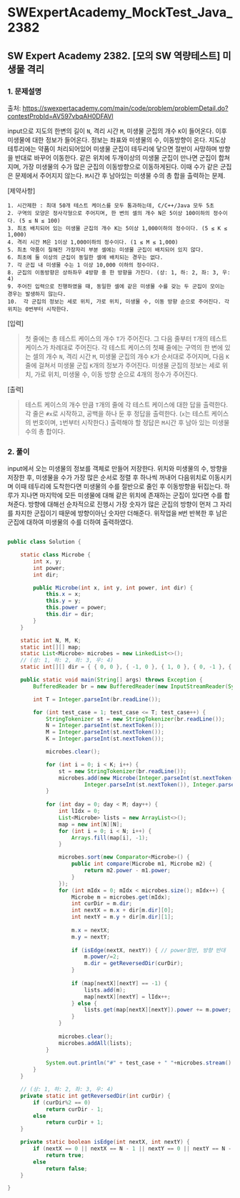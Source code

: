 # SWExpertAcademy_MockTest_Java_2382

## SW Expert Academy 2382. [모의 SW 역량테스트] 미생물 격리

### 1. 문제설명

출처: https://swexpertacademy.com/main/code/problem/problemDetail.do?contestProbId=AV597vbqAH0DFAVl

input으로 지도의 한변의 길이 `N`, 격리 시간 `M`, 미생물 군집의 개수 `K`이 들어온다. 이후 미생물에 대한 정보가 들어온다. 정보는 좌표와 미생물의 수, 이동방향이 온다. 지도상 테투리에는 약품이 처리되어있어 미생물 군집이 테두리에 닿으면 절반이 사망하며 방향을 반대로 바꾸어 이동한다. 같은 위치에 두개이상의 미생물 군집이 만나면 군집이 합쳐지며, 가장 미생물의 수가 많은 군집의 이동방향으로 이동하게된다. 이때 수가 같은 군집은 문제에서 주어지지 않는다. `M`시간 후 남아있는 미생물 수의 총 합을 출력하는 문제.


[제약사항]

    1. 시간제한 : 최대 50개 테스트 케이스를 모두 통과하는데, C/C++/Java 모두 5초
    2. 구역의 모양은 정사각형으로 주어지며, 한 변의 셀의 개수 N은 5이상 100이하의 정수이다. (5 ≤ N ≤ 100)
    3. 최초 배치되어 있는 미생물 군집의 개수 K는 5이상 1,000이하의 정수이다. (5 ≤ K ≤ 1,000)
    4. 격리 시간 M은 1이상 1,000이하의 정수이다. (1 ≤ M ≤ 1,000)
    5. 최초 약품이 칠해진 가장자리 부분 셀에는 미생물 군집이 배치되어 있지 않다.
    6. 최초에 둘 이상의 군집이 동일한 셀에 배치되는 경우는 없다.
    7. 각 군집 내 미생물 수는 1 이상 10,000 이하의 정수이다.
    8. 군집의 이동방향은 상하좌우 4방향 중 한 방향을 가진다. (상: 1, 하: 2, 좌: 3, 우: 4)
    9. 주어진 입력으로 진행하였을 때, 동일한 셀에 같은 미생물 수를 갖는 두 군집이 모이는 경우는 발생하지 않는다.
    10.  각 군집의 정보는 세로 위치, 가로 위치, 미생물 수, 이동 방향 순으로 주어진다. 각 위치는 0번부터 시작한다.


[입력]

> 첫 줄에는 총 테스트 케이스의 개수 `T`가 주어진다.
> 그 다음 줄부터 `T`개의 테스트 케이스가 차례대로 주어진다.
> 각 테스트 케이스의 첫째 줄에는 구역의 한 변에 있는 셀의 개수 `N`, 격리 시간 `M`, 미생물 군집의 개수 `K`가 순서대로 주어지며, 다음 `K`줄에 걸쳐서 미생물 군집 `K`개의 정보가 주어진다.
> 미생물 군집의 정보는 세로 위치, 가로 위치, 미생물 수, 이동 방향 순으로 4개의 정수가 주어진다.


[출력]

> 테스트 케이스의 개수 만큼 `T`개의 줄에 각 테스트 케이스에 대한 답을 출력한다.
> 각 줄은 `#x`로 시작하고, 공백을 하나 둔 후 정답을 출력한다. (`x`는 테스트 케이스의 번호이며, `1`번부터 시작한다.)
> 출력해야 할 정답은 `M`시간 후 남아 있는 미생물 수의 총 합이다.

### 2. 풀이

input에서 오는 미생물의 정보를 객체로 만들어 저장한다. 위치와 미생물의 수, 방향을 저장한 후,  미생물을 수가 가장 많은 순서로 정렬 후 하나씩 꺼내어 다음위치로 이동시키며 이때 테두리에 도착한다면 미생물의 수를 절반으로 줄인 후 이동방향을 뒤집는다. 하루가 지나면 마지막에 모든 미생물에 대해 같은 위치에 존재하는 군집이 있다면 수를 합쳐준다. 방향에 대해선 순차적으로 진행시 가장 숫자가 많은 군집의 방향이 먼저 그 자리를 차지한 군집이기 때문에 방향이아닌 숫자만 더해준다. 위작업을 `M`번 반복한 후 남은 군집에 대하여 미생물의 수를 더하여 출력하였다.

```java

public class Solution {

	static class Microbe {
		int x, y;
		int power;
		int dir;

		public Microbe(int x, int y, int power, int dir) {
			this.x = x;
			this.y = y;
			this.power = power;
			this.dir = dir;
		}
	}

	static int N, M, K;
	static int[][] map;
	static List<Microbe> microbes = new LinkedList<>();
	// (상: 1, 하: 2, 좌: 3, 우: 4)
	static int[][] dir = { { 0, 0 }, { -1, 0 }, { 1, 0 }, { 0, -1 }, { 0, 1 } };

	public static void main(String[] args) throws Exception {
		BufferedReader br = new BufferedReader(new InputStreamReader(System.in));

		int T = Integer.parseInt(br.readLine());

		for (int test_case = 1; test_case <= T; test_case++) {
			StringTokenizer st = new StringTokenizer(br.readLine());
			N = Integer.parseInt(st.nextToken());
			M = Integer.parseInt(st.nextToken());
			K = Integer.parseInt(st.nextToken());

			microbes.clear();

			for (int i = 0; i < K; i++) {
				st = new StringTokenizer(br.readLine());
				microbes.add(new Microbe(Integer.parseInt(st.nextToken()), Integer.parseInt(st.nextToken()),
						Integer.parseInt(st.nextToken()), Integer.parseInt(st.nextToken())));
			}
			
			for (int day = 0; day < M; day++) {
				int lIdx = 0;
				List<Microbe> lists = new ArrayList<>();
				map = new int[N][N];
				for (int i = 0; i < N; i++) {
					Arrays.fill(map[i], -1);
				}

				microbes.sort(new Comparator<Microbe>() {
					public int compare(Microbe m1, Microbe m2) {
						return m2.power - m1.power;
					}
				});
				for (int mIdx = 0; mIdx < microbes.size(); mIdx++) {
					Microbe m = microbes.get(mIdx);
					int curDir = m.dir;
					int nextX = m.x + dir[m.dir][0];
					int nextY = m.y + dir[m.dir][1];
					
					m.x = nextX;
					m.y = nextY;
					
					if (isEdge(nextX, nextY)) { // power절반, 방향 반대
						m.power/=2;
						m.dir = getReversedDir(curDir);
					}
					
					if (map[nextX][nextY] == -1) {
						lists.add(m);
						map[nextX][nextY] = lIdx++;
					} else {
						lists.get(map[nextX][nextY]).power += m.power;
					}
				}
				
				microbes.clear();
				microbes.addAll(lists);
			}
			
			System.out.println("#" + test_case + " "+microbes.stream().mapToInt(m -> m.power).sum());
		}
	}

	// (상: 1, 하: 2, 좌: 3, 우: 4)
	private static int getReversedDir(int curDir) {
		if (curDir%2 == 0)
			return curDir - 1;
		else 
			return curDir + 1;
	}

	private static boolean isEdge(int nextX, int nextY) {
		if (nextX == 0 || nextX == N - 1 || nextY == 0 || nextY == N - 1)
			return true;
		else
			return false;
	}

}


```



